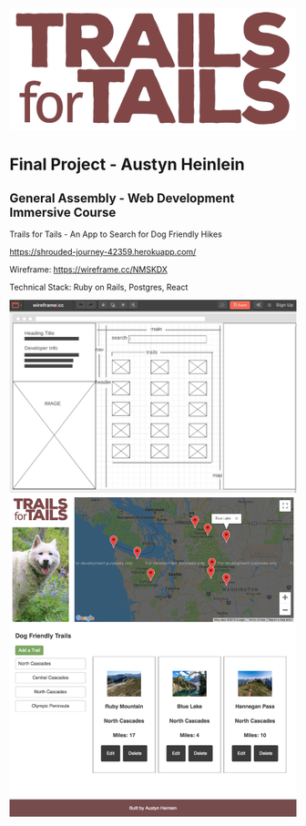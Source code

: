 ![Optional Text](public/t4t.png)
# Final Project - Austyn Heinlein
## General Assembly - Web Development Immersive Course

Trails for Tails - An App to Search for Dog Friendly Hikes

https://shrouded-journey-42359.herokuapp.com/

Wireframe: https://wireframe.cc/NMSKDX

Technical Stack: Ruby on Rails, Postgres, React


![Optional Text](wireframe.png)
![Optional Text](t4tsite.png)

